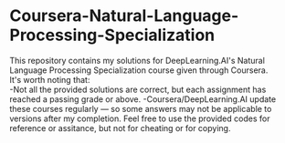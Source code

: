 # Coursera-Natural-Language-Processing-Specialization

This repository contains my solutions for DeepLearning.AI's Natural Language Processing Specialization course given through Coursera. <br />
It's worth noting that: <br />
-Not all the provided solutions are correct, but each assignment has reached a passing grade or above.
-Coursera/DeepLearning.AI update these courses regularly — so some answers may not be applicable to versions after my completion.
Feel free to use the provided codes for reference or assitance, but not for cheating or for copying. 
